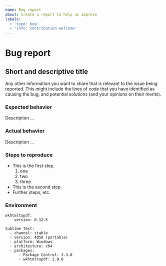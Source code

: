 ```yaml
---
name: Bug report
about: Create a report to help us improve
labels:
  - 'type: bug'
  - 'info: contribution welcome'
---
```


# Bug report

## Short and descriptive title

Any other information you want to share that is relevant to the issue being reported.
This might include the lines of code that you have identified as causing the bug,
and potential solutions (and your opinions on their merits).

### Expected behavior

Description ...

### Actual behavior

Description ...

### Steps to reproduce

* This is the first step.
  1. one
  2. two
  3. three
* This is the second step.
* Further steps, etc.

### Environment

```text
wkhtmltopdf:
    version: 0.12.5

Sublime Text:
  - channel: stable
  - version: 4050 (portable)
  - platform: Windows
  - architecture: x64
  - packages:
      - Package Control: 3.3.0
      - wkhtmltopdf: 2.0.0
```
